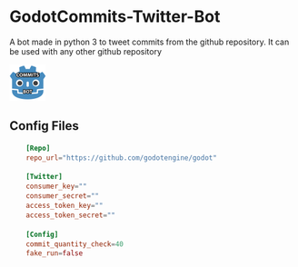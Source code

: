 # GodotCommits-Twitter-Bot

A bot made in python 3 to tweet commits from the github repository. It can be used with any other github repository

<img src="https://github.com/Coldragon/GodotCommits-Twitter-Bot/blob/master/godot_commits.png" width="64">

## Config Files

```toml
	[Repo]
	repo_url="https://github.com/godotengine/godot"

	[Twitter]
	consumer_key=""
	consumer_secret=""
	access_token_key=""
	access_token_secret=""

	[Config]
	commit_quantity_check=40
	fake_run=false
```
